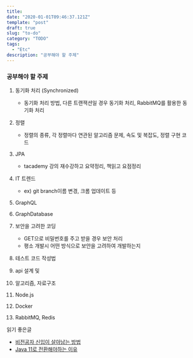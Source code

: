 ```yaml
---
title: 
date: "2020-01-01T09:46:37.121Z"
template: "post"
draft: true
slug: "to-do"
category: "TODO"
tags:
  - "Etc"
description: "공부해야 할 주제"
---
```


### 공부해야 할 주제
1. 동기화 처리 (Synchronized)
    - 동기화 처리 방법, 다른 트랜잭션일 경우 동기화 처리, RabbitMQ를 활용한 동기화 처리

2. 정렬
    - 정렬의 종류, 각 정렬마다 연관된 알고리즘 문제, 속도 및 복잡도, 정렬 구현 코드

3. JPA
    - tacademy 강의 재수강하고 요약정리, 책읽고 요점정리

4. IT 트렌드
    - ex) git branch이름 변경, 크롬 업데이트 등

5. GraphQL

6. GraphDatabase

7. 보안을 고려한 코딩
    - GET으로 비밀번호를 주고 받을 경우 보안 처리
    - 평소 개발시 어떤 방식으로 보안을 고려하여 개발하는지

8. 테스트 코드 작성법

9. api 설계 및 

10. 알고리즘, 자료구조

11. Node.js

12. Docker

13. RabbitMQ, Redis

읽기 좋은글
- [비전공자 신입이 살아남는 방법](https://okky.kr/article/372485)
- [Java 11로 전환해야하는 이유](https://okky.kr/article/784365)
